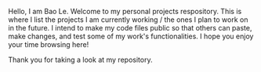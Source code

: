 Hello,
I am Bao Le. Welcome to my personal projects respository. This is where I list the projects I am currently working / the ones I plan to work on in the future.
I intend to make my code files public so that others can paste, make changes, and test some of my work's functionalities. 
I hope you enjoy your time browsing here!

Thank you for taking a look at my repository.

